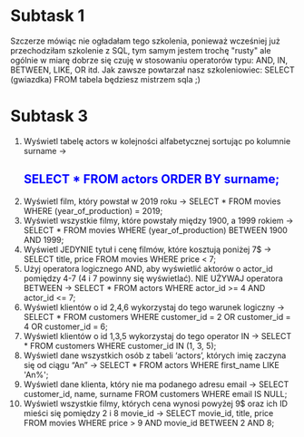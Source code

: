 # Subtask 1
Szczerze mówiąc nie ogładałam tego szkolenia, ponieważ wcześniej już przechodziłam szkolenie z SQL, tym samym jestem trochę "rusty" ale ogólnie w miarę dobrze się czuję w stosowaniu operatorów typu: AND, IN, BETWEEN, LIKE, OR itd. Jak zawsze powtarzał nasz szkoleniowiec: SELECT (gwiazdka) FROM tabela będziesz mistrzem sqla ;)

# Subtask 3
1.  Wyświetl tabelę actors w kolejności alfabetycznej sortując po kolumnie surname → <h2 style="color: blue;">SELECT * FROM actors ORDER BY surname;</h2>
2.  Wyświetl film, który powstał w 2019 roku → SELECT * FROM movies WHERE (year_of_production) = 2019; 
3.  Wyświetl wszystkie filmy, które powstały między 1900, a 1999 rokiem → SELECT * FROM movies WHERE (year_of_production) BETWEEN 1900 AND 1999;
4.  Wyświetl JEDYNIE tytuł i cenę filmów, które kosztują poniżej 7$ → SELECT title, price FROM movies WHERE price < 7;
5.  Użyj operatora logicznego AND, aby wyświetlić aktorów o actor_id pomiędzy 4-7 (4 i 7 powinny się wyświetlać). NIE UŻYWAJ operatora BETWEEN → SELECT * FROM actors WHERE actor_id >= 4 AND actor_id <= 7;
6.  Wyświetl klientów o id 2,4,6 wykorzystaj do tego warunek logiczny → SELECT * FROM customers WHERE customer_id = 2 OR customer_id = 4 OR customer_id = 6;
7.  Wyświetl klientów o id 1,3,5 wykorzystaj do tego operator IN → SELECT * FROM customers WHERE customer_id IN (1, 3, 5);
8.  Wyświetl dane wszystkich osób z tabeli ‘actors’, których imię zaczyna się od ciągu “An” → SELECT * FROM actors WHERE first_name LIKE 'An%';
9.  Wyświetl dane klienta, który nie ma podanego adresu email → SELECT customer_id, name, surname FROM customers WHERE email IS NULL;
10. Wyświetl wszystkie filmy, których cena wynosi powyżej 9$ oraz ich ID mieści się pomiędzy 2 i 8 movie_id → SELECT movie_id, title, price FROM movies WHERE price > 9 AND movie_id BETWEEN 2 AND 8;



